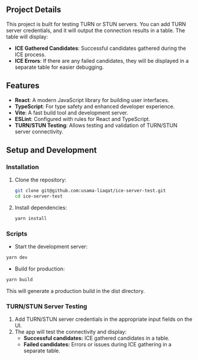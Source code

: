 ## Project Details

This project is built for testing TURN or STUN servers. You can add TURN server credentials, and it will output the connection results in a table. The table will display:

- **ICE Gathered Candidates**: Successful candidates gathered during the ICE process.
- **ICE Errors**: If there are any failed candidates, they will be displayed in a separate table for easier debugging.

## Features

- **React**: A modern JavaScript library for building user interfaces.
- **TypeScript**: For type safety and enhanced developer experience.
- **Vite**: A fast build tool and development server.
- **ESLint**: Configured with rules for React and TypeScript.
- **TURN/STUN Testing**: Allows testing and validation of TURN/STUN server connectivity.

## Setup and Development

### Installation

1. Clone the repository:
   ```bash
   git clone git@github.com:usama-liaqat/ice-server-test.git
   cd ice-server-test
   ```
2. Install dependencies:
    ```bash
   yarn install
   ```
### Scripts
- Start the development server:
```bash
yarn dev
```

- Build for production:
```bash
yarn build
```
This will generate a production build in the dist directory.

### TURN/STUN Server Testing
1. Add TURN/STUN server credentials in the appropriate input fields on the UI.
2. The app will test the connectivity and display:
   - **Successful candidates:** ICE gathered candidates in a table.
   - **Failed candidates:** Errors or issues during ICE gathering in a separate table.
